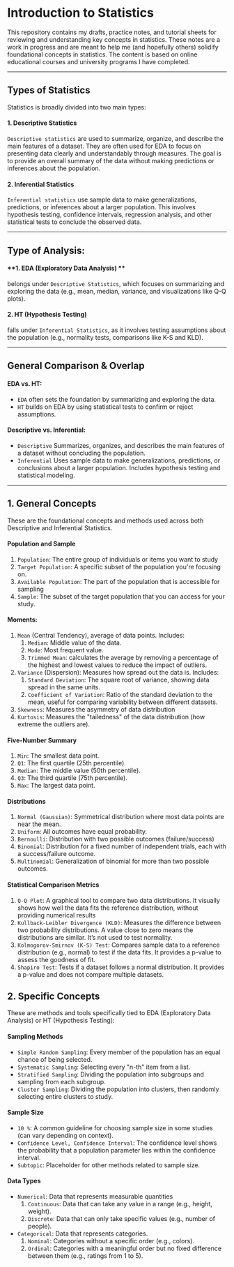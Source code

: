 # Introduction to Statistics

This repository contains my drafts, practice notes, and tutorial sheets for reviewing and understanding key concepts in statistics. These notes are a work in progress and are meant to help me (and hopefully others) solidify foundational concepts in statistics.
The content is based on online educational courses and university programs I have completed.

----------------------------------------------------------------------------------------------


## Types of Statistics
Statistics is broadly divided into two main types:

#### **1. Descriptive Statistics**
`Descriptive statistics` are used to summarize, organize, and describe the main features of a dataset. They are often used for EDA to focus on presenting data clearly and understandably through measures.
The goal is to provide an overall summary of the data without making predictions or inferences about the population.

#### **2. Inferential Statistics**
`Inferential statistics` use sample data to make generalizations, predictions, or inferences about a larger population. This involves hypothesis testing, confidence intervals, regression analysis, and other statistical tests to conclude the observed data.

----------------------------------------------------------------------------------------------

## Type of Analysis:
#### **1. EDA (Exploratory Data Analysis) **
belongs under `Descriptive Statistics`, which focuses on summarizing and exploring the data (e.g., mean, median, variance, and visualizations like Q-Q plots).
#### **2. HT (Hypothesis Testing)** 
falls under `Inferential Statistics`, as it involves testing assumptions about the population (e.g., normality tests, comparisons like K-S and KLD).

----------------------------------------------------------------------------------------------

## General Comparison & Overlap

#### **EDA vs. HT:**
- `EDA` often sets the foundation by summarizing and exploring the data.
- `HT` builds on EDA by using statistical tests to confirm or reject assumptions.

#### **Descriptive vs. Inferential:**
- `Descriptive` Summarizes, organizes, and describes the main features of a dataset without concluding the population.
- `Inferential` Uses sample data to make generalizations, predictions, or conclusions about a larger population. Includes hypothesis testing and statistical modeling.

----------------------------------------------------------------------------
## 1. General Concepts
These are the foundational concepts and methods used across both Descriptive and Inferential Statistics.

#### Population and Sample
1. `Population`: The entire group of individuals or items you want to study
2. `Target Population`: A specific subset of the population you're focusing on.
3. `Available Population`: The part of the population that is accessible for sampling
4. `Sample`: The subset of the target population that you can access for your study.

#### Moments: 
1. `Mean` (Central Tendency), average of data points. Includes:
    1. `Median`: Middle value of the data. 
    2. `Mode`: Most frequent value.
    3. `Trimmed Mean`: calculates the average by removing a percentage of the highest and lowest values to reduce the impact of outliers.
3. `Variance` (Dispersion): Measures how spread out the data is. Includes:
     1. `Standard Deviation`: The square root of variance, showing data spread in the same units.
     2. `Coefficient of Variation`: Ratio of the standard deviation to the mean, useful for comparing variability between different datasets.
5. `Skewness`: Measures the asymmetry of data distribution
6. `Kurtosis`: Measures the "tailedness" of the data distribution (how extreme the outliers are).

#### Five-Number Summary
1. `Min`: The smallest data point.
2. `Q1`: The first quartile (25th percentile).
3. `Median`: The middle value (50th percentile).
4. `Q3`: The third quartile (75th percentile).
5. `Max`: The largest data point.

#### Distributions
1. `Normal (Gaussian)`: Symmetrical distribution where most data points are near the mean.
2. `Uniform`: All outcomes have equal probability.
3. `Bernoulli`: Distribution with two possible outcomes (failure/success)
4. `Binomial`: Distribution for a fixed number of independent trials, each with a success/failure outcome.
5. `Multinomial`: Generalization of binomial for more than two possible outcomes.

#### Statistical Comparison Metrics
1. `Q-Q Plot`: A graphical tool to compare two data distributions. It visually shows how well the data fits the reference distribution, without providing numerical results
2. `Kullback-Leibler Divergence (KLD)`: Measures the difference between two probability distributions. A value close to zero means the distributions are similar. It’s not used to test normality.
3. `Kolmogorov-Smirnov (K-S) Test`: Compares sample data to a reference distribution (e.g., normal) to test if the data fits. It provides a p-value to assess the goodness of fit.
4. `Shapiro Test`: Tests if a dataset follows a normal distribution. It provides a p-value and does not compare multiple datasets.

## 2. Specific Concepts
These are methods and tools specifically tied to EDA (Exploratory Data Analysis) or HT (Hypothesis Testing):

#### Sampling Methods
  - `Simple Random Sampling`: Every member of the population has an equal chance of being selected.
  - `Systematic Sampling`: Selecting every "n-th" item from a list.
  - `Stratified Sampling`: Dividing the population into subgroups and sampling from each subgroup.
  - `Cluster Sampling`: Dividing the population into clusters, then randomly selecting entire clusters to study.
#### Sample Size
  - `10 %`: A common guideline for choosing sample size in some studies (can vary depending on context).
  - `Confidence Level, Confidence Interval`: The confidence level shows the probability that a population parameter lies within the confidence interval.
  - `Subtopic`: Placeholder for other methods related to sample size.
#### Data Types
  - `Numerical`: Data that represents measurable quantities
      1. `Continuous`: Data that can take any value in a range (e.g., height, weight).
      2. `Discrete`: Data that can only take specific values (e.g., number of people).
  - `Categorical`: Data that represents categories.
      1. `Nominal`: Categories without a specific order (e.g., colors).
      2. `Ordinal`: Categories with a meaningful order but no fixed difference between them (e.g., ratings from 1 to 5).




